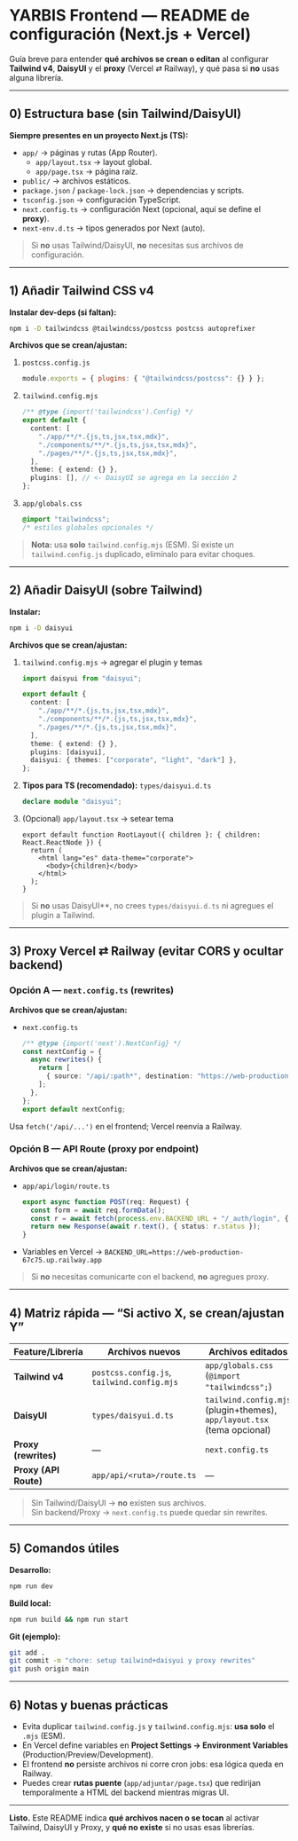 # YARBIS Frontend — README de configuración (Next.js + Vercel)

Guía breve para entender **qué archivos se crean o editan** al configurar **Tailwind v4**, **DaisyUI** y el **proxy** (Vercel ⇄ Railway), y qué pasa si **no** usas alguna librería.

---

## 0) Estructura base (sin Tailwind/DaisyUI)
**Siempre presentes en un proyecto Next.js (TS):**
- `app/` → páginas y rutas (App Router).
  - `app/layout.tsx` → layout global.
  - `app/page.tsx` → página raíz.
- `public/` → archivos estáticos.
- `package.json` / `package-lock.json` → dependencias y scripts.
- `tsconfig.json` → configuración TypeScript.
- `next.config.ts` → configuración Next (opcional, aquí se define el **proxy**).
- `next-env.d.ts` → tipos generados por Next (auto).

> Si **no** usas Tailwind/DaisyUI, **no** necesitas sus archivos de configuración.

---

## 1) Añadir Tailwind CSS v4
**Instalar dev-deps (si faltan):**
```bash
npm i -D tailwindcss @tailwindcss/postcss postcss autoprefixer
```

**Archivos que se crean/ajustan:**
1) `postcss.config.js`  
   ```js
   module.exports = { plugins: { "@tailwindcss/postcss": {} } };
   ```
2) `tailwind.config.mjs`  
   ```ts
   /** @type {import('tailwindcss').Config} */
   export default {
     content: [
       "./app/**/*.{js,ts,jsx,tsx,mdx}",
       "./components/**/*.{js,ts,jsx,tsx,mdx}",
       "./pages/**/*.{js,ts,jsx,tsx,mdx}",
     ],
     theme: { extend: {} },
     plugins: [], // <- DaisyUI se agrega en la sección 2
   };
   ```
3) `app/globals.css`  
   ```css
   @import "tailwindcss";
   /* estilos globales opcionales */
   ```

> **Nota:** usa **solo** `tailwind.config.mjs` (ESM). Si existe un `tailwind.config.js` duplicado, elimínalo para evitar choques.

---

## 2) Añadir DaisyUI (sobre Tailwind)
**Instalar:**
```bash
npm i -D daisyui
```

**Archivos que se crean/ajustan:**
1) `tailwind.config.mjs` → agregar el plugin y temas
   ```ts
   import daisyui from "daisyui";

   export default {
     content: [
       "./app/**/*.{js,ts,jsx,tsx,mdx}",
       "./components/**/*.{js,ts,jsx,tsx,mdx}",
       "./pages/**/*.{js,ts,jsx,tsx,mdx}",
     ],
     theme: { extend: {} },
     plugins: [daisyui],
     daisyui: { themes: ["corporate", "light", "dark"] },
   };
   ```
2) **Tipos para TS (recomendado):** `types/daisyui.d.ts`
   ```ts
   declare module "daisyui";
   ```
3) (Opcional) `app/layout.tsx` → setear tema
   ```tsx
   export default function RootLayout({ children }: { children: React.ReactNode }) {
     return (
       <html lang="es" data-theme="corporate">
         <body>{children}</body>
       </html>
     );
   }
   ```

> Si **no** usas DaisyUI**, no crees `types/daisyui.d.ts` ni agregues el plugin a Tailwind.

---

## 3) Proxy Vercel ⇄ Railway (evitar CORS y ocultar backend)

### Opción A — `next.config.ts` (rewrites)
**Archivos que se crean/ajustan:**
- `next.config.ts`
  ```ts
  /** @type {import('next').NextConfig} */
  const nextConfig = {
    async rewrites() {
      return [
        { source: "/api/:path*", destination: "https://web-production-67c75.up.railway.app/:path*" },
      ];
    },
  };
  export default nextConfig;
  ```
Usa `fetch('/api/...')` en el frontend; Vercel reenvía a Railway.

### Opción B — API Route (proxy por endpoint)
**Archivos que se crean/ajustan:**
- `app/api/login/route.ts`
  ```ts
  export async function POST(req: Request) {
    const form = await req.formData();
    const r = await fetch(process.env.BACKEND_URL + "/_auth/login", { method: "POST", body: form });
    return new Response(await r.text(), { status: r.status });
  }
  ```
- Variables en Vercel → `BACKEND_URL=https://web-production-67c75.up.railway.app`

> Si **no** necesitas comunicarte con el backend, **no** agregues proxy.

---

## 4) Matriz rápida — “Si activo X, se crean/ajustan Y”

| Feature/Librería | Archivos nuevos | Archivos editados |
|---|---|---|
| **Tailwind v4** | `postcss.config.js`, `tailwind.config.mjs` | `app/globals.css` (`@import "tailwindcss";`) |
| **DaisyUI** | `types/daisyui.d.ts` | `tailwind.config.mjs` (plugin+themes), `app/layout.tsx` (tema opcional) |
| **Proxy (rewrites)** | — | `next.config.ts` |
| **Proxy (API Route)** | `app/api/<ruta>/route.ts` | — |

> Sin Tailwind/DaisyUI → **no** existen sus archivos.  
> Sin backend/Proxy → `next.config.ts` puede quedar sin rewrites.

---

## 5) Comandos útiles
**Desarrollo:**
```bash
npm run dev
```
**Build local:**
```bash
npm run build && npm run start
```
**Git (ejemplo):**
```bash
git add .
git commit -m "chore: setup tailwind+daisyui y proxy rewrites"
git push origin main
```

---

## 6) Notas y buenas prácticas
- Evita duplicar `tailwind.config.js` y `tailwind.config.mjs`: **usa solo** el `.mjs` (ESM).
- En Vercel define variables en **Project Settings → Environment Variables** (Production/Preview/Development).
- El frontend **no** persiste archivos ni corre cron jobs: esa lógica queda en Railway.
- Puedes crear **rutas puente** (`app/adjuntar/page.tsx`) que redirijan temporalmente a HTML del backend mientras migras UI.

---

**Listo.** Este README indica **qué archivos nacen o se tocan** al activar Tailwind, DaisyUI y Proxy, y **qué no existe** si no usas esas librerías.
